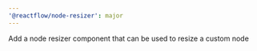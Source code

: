 ```yaml
---
'@reactflow/node-resizer': major
---
```


Add a node resizer component that can be used to resize a custom node
